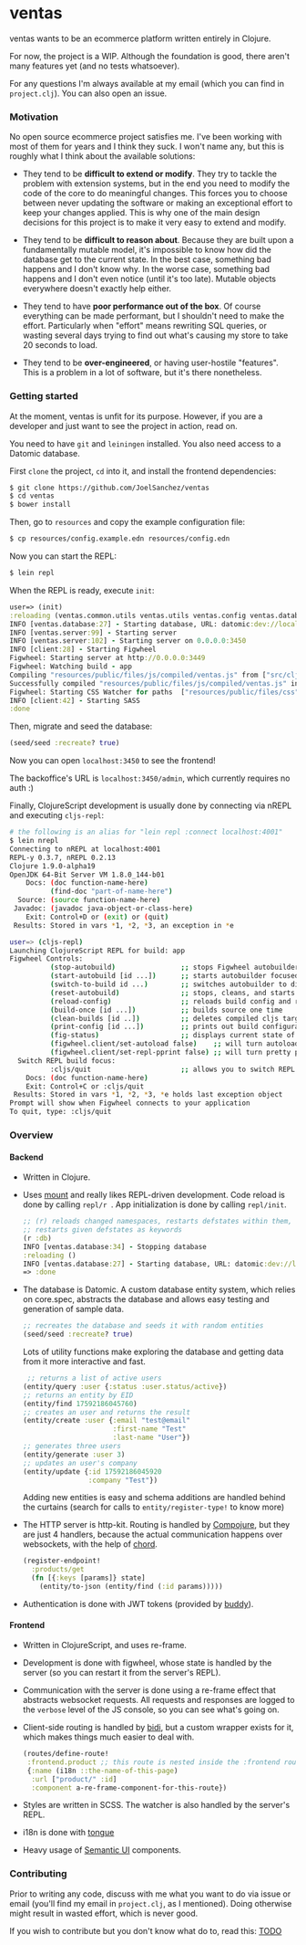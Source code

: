 # ventas

ventas wants to be an ecommerce platform written entirely in Clojure.

For now, the project is a WIP. Although the foundation is good, there aren't many features yet (and no tests whatsoever).

For any questions I'm always available at my email (which you can find in `project.clj`). You can also open an issue.



### Motivation

No open source ecommerce project satisfies me. I've been working with most of them for years and I think they suck. I won't name any, but this is roughly what I think about the available solutions:

- They tend to be **difficult to extend or modify**. They try to tackle the problem with extension systems, but in the end you need to modify the code of the core to do meaningful changes. This forces you to choose between never updating the software or making an exceptional effort to keep your changes applied. This is why one of the main design decisions for this project is to make it very easy to extend and modify.

- They tend to be **difficult to reason about**. Because they are built upon a fundamentally mutable model, it's impossible to know how did the database get to the current state. In the best case, something bad happens and I don't know why. In the worse case, something bad happens and I don't even notice (until it's too late). Mutable objects everywhere doesn't exactly help either.

- They tend to have **poor performance out of the box**. Of course everything can be made performant, but I shouldn't need to make the effort. Particularly when "effort" means rewriting SQL queries, or wasting several days trying to find out what's causing my store to take 20 seconds to load.

- They tend to be **over-engineered**, or having user-hostile "features". This is a problem in a lot of software, but it's there nonetheless.





### Getting started

At the moment, ventas is unfit for its purpose. However, if you are a developer and just want to see the project in action, read on.

You need to have  `git` and `leiningen` installed. You also need access to a Datomic database.

First `clone` the project, `cd` into it, and install the frontend dependencies:

```bash
$ git clone https://github.com/JoelSanchez/ventas
$ cd ventas
$ bower install
```

Then, go to `resources` and copy the example configuration file:

```bash
$ cp resources/config.example.edn resources/config.edn
```

Now you can start the REPL:

```bash
$ lein repl
```

When the REPL is ready, execute `init`:

```clojure
user=> (init)
:reloading (ventas.common.utils ventas.utils ventas.config ventas.database ventas.database.schema ventas.database.entity ventas.entities.product-variation ventas.database.generators ventas.entities.i18n ventas.entities.brand ventas.plugin ventas.database.seed ventas.entity-test ventas.events repl ventas.entities.image-size ventas.paths ventas.entities.file ventas.server.ws ventas.logging ventas.server ventas.server-test ventas.auth ventas.entities.user ventas.test-tools ventas.database-test ventas.entities.product-taxonomy ventas.server.pagination ventas.utils.images ventas.server.api ventas.entities.configuration ventas.entities.address ventas.entities.product-term client ventas.plugins.featured-categories.core ventas.plugins.slider.core ventas.entities.order-line ventas.entities.order ventas.common.utils-test ventas.entities.resource ventas.entities.category ventas.entities.product ventas.entities.country ventas.entities.tax ventas.entities.state ventas.plugins.blog.core ventas.plugins.featured-products.core user)
INFO [ventas.database:27] - Starting database, URL: datomic:dev://localhost:4334/ventas
INFO [ventas.server:99] - Starting server
INFO [ventas.server:102] - Starting server on 0.0.0.0:3450
INFO [client:28] - Starting Figwheel
Figwheel: Starting server at http://0.0.0.0:3449
Figwheel: Watching build - app
Compiling "resources/public/files/js/compiled/ventas.js" from ["src/cljs" "src/cljc" "test/cljs" "test/cljc" "custom-lib"]...
Successfully compiled "resources/public/files/js/compiled/ventas.js" in 8.252 seconds.
Figwheel: Starting CSS Watcher for paths  ["resources/public/files/css"]
INFO [client:42] - Starting SASS
:done
```

Then, migrate and seed the database:

```clojure
(seed/seed :recreate? true)
```

Now you can open `localhost:3450` to see the frontend!

The backoffice's URL is `localhost:3450/admin`, which currently requires no auth :)

Finally, ClojureScript development is usually done by connecting via nREPL and executing `cljs-repl`:

```bash
# the following is an alias for "lein repl :connect localhost:4001"
$ lein nrepl
Connecting to nREPL at localhost:4001
REPL-y 0.3.7, nREPL 0.2.13
Clojure 1.9.0-alpha19
OpenJDK 64-Bit Server VM 1.8.0_144-b01
    Docs: (doc function-name-here)
          (find-doc "part-of-name-here")
  Source: (source function-name-here)
 Javadoc: (javadoc java-object-or-class-here)
    Exit: Control+D or (exit) or (quit)
 Results: Stored in vars *1, *2, *3, an exception in *e

user=> (cljs-repl)
Launching ClojureScript REPL for build: app
Figwheel Controls:
          (stop-autobuild)                ;; stops Figwheel autobuilder
          (start-autobuild [id ...])      ;; starts autobuilder focused on optional ids
          (switch-to-build id ...)        ;; switches autobuilder to different build
          (reset-autobuild)               ;; stops, cleans, and starts autobuilder
          (reload-config)                 ;; reloads build config and resets autobuild
          (build-once [id ...])           ;; builds source one time
          (clean-builds [id ..])          ;; deletes compiled cljs target files
          (print-config [id ...])         ;; prints out build configurations
          (fig-status)                    ;; displays current state of system
          (figwheel.client/set-autoload false)    ;; will turn autoloading off
          (figwheel.client/set-repl-pprint false) ;; will turn pretty printing off
  Switch REPL build focus:
          :cljs/quit                      ;; allows you to switch REPL to another build
    Docs: (doc function-name-here)
    Exit: Control+C or :cljs/quit
 Results: Stored in vars *1, *2, *3, *e holds last exception object
Prompt will show when Figwheel connects to your application
To quit, type: :cljs/quit
```





### Overview

#### Backend

- Written in Clojure.

- Uses [mount](https://github.com/tolitius/mount) and really likes REPL-driven development. Code reload is done by calling `repl/r `. App initialization is done by calling `repl/init`.

  ```clojure
  ;; (r) reloads changed namespaces, restarts defstates within them, and optionally
  ;; restarts given defstates as keywords
  (r :db)
  INFO [ventas.database:34] - Stopping database
  :reloading ()
  INFO [ventas.database:27] - Starting database, URL: datomic:dev://localhost:4334/ventas
  => :done
  ```

- The database is Datomic. A custom database entity system, which relies on core.spec, abstracts the database and allows easy testing and generation of sample data.

  ```clojure
  ;; recreates the database and seeds it with random entities
  (seed/seed :recreate? true)
  ```
  Lots of utility functions make exploring the database and getting data from it more interactive and fast.

  ```clojure
   ;; returns a list of active users
  (entity/query :user {:status :user.status/active})
  ;; returns an entity by EID
  (entity/find 17592186045760)
  ;; creates an user and returns the result
  (entity/create :user {:email "test@email"
                        :first-name "Test"
                        :last-name "User"})
  ;; generates three users
  (entity/generate :user 3)
  ;; updates an user's company
  (entity/update {:id 17592186045920
                  :company "Test"})
  ```



  Adding new entities is easy and schema additions are handled behind the curtains (search for calls to `entity/register-type!` to know more)


- The HTTP server is http-kit. Routing is handled by [Compojure](https://github.com/weavejester/compojure), but they are just 4 handlers, because the actual communication happens over websockets, with the help of [chord](https://github.com/jarohen/chord). 

  ```clojure
  (register-endpoint!
    :products/get
    (fn [{:keys [params]} state]
      (entity/to-json (entity/find (:id params)))))
  ```

- Authentication is done with JWT tokens (provided by [buddy](https://github.com/funcool/buddy)).

#### Frontend

- Written in ClojureScript, and uses re-frame.

- Development is done with figwheel, whose state is handled by the server (so you can restart it from the server's REPL).

- Communication with the server is done using a re-frame effect that abstracts websocket requests. All requests and responses are logged to the `verbose` level of the JS console, so you can see what's going on. 

- Client-side routing is handled by [bidi](https://github.com/juxt/bidi), but a custom wrapper exists for it, which makes things much easier to deal with.

  ```clojure
  (routes/define-route!
   :frontend.product ;; this route is nested inside the :frontend route
   {:name (i18n ::the-name-of-this-page)
    :url ["product/" :id]
    :component a-re-frame-component-for-this-route})
  ```

- Styles are written in SCSS. The watcher is also handled by the server's REPL.

- i18n is done with [tongue](https://github.com/tonsky/tongue)

- Heavy usage of [Semantic UI](http://react.semantic-ui.com/) components.




### Contributing

Prior to writing any code, discuss with me what you want to do via issue or email (you'll find my email in `project.clj`, as I mentioned). Doing otherwise might result in wasted effort, which is never good.

If you wish to contribute but you don't know what do to, read this: [TODO](./TODO.md)